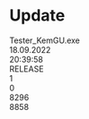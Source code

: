 # Update<br/>
Tester_KemGU.exe<br/>
18.09.2022<br/>
20:39:58<br/>
RELEASE<br/>
1<br/>
0<br/>
8296<br/>
8858<br/>

